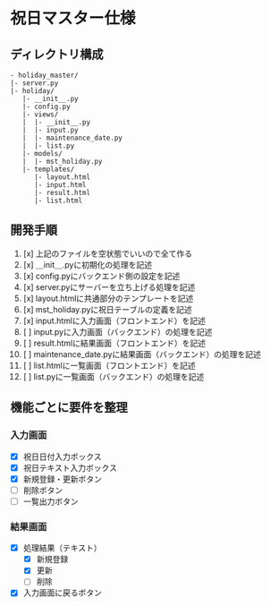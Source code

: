 # 祝日マスター仕様
## ディレクトリ構成
```
- holiday_master/
|- server.py
|- holiday/
   |- __init__.py
   |- config.py
   |- views/
   |  |- __init__.py
   |  |- input.py
   |  |- maintenance_date.py
   |  |- list.py
   |- models/
   |  |- mst_holiday.py
   |- templates/
      |- layout.html
      |- input.html
      |- result.html
      |- list.html
```
## 開発手順
1. [x] 上記のファイルを空状態でいいので全て作る
2. [x] ＿init＿.pyに初期化の処理を記述
3. [x] config.pyにバックエンド側の設定を記述
4. [x] server.pyにサーバーを立ち上げる処理を記述
5. [x] layout.htmlに共通部分のテンプレートを記述
6. [x] mst_holiday.pyに祝日テーブルの定義を記述
7. [x] input.htmlに入力画面（フロントエンド）を記述
8. [ ] input.pyに入力画面（バックエンド）の処理を記述
9. [ ] result.htmlに結果画面（フロントエンド）を記述
10. [ ] maintenance_date.pyに結果画面（バックエンド）の処理を記述
11. [ ] list.htmlに一覧画面（フロントエンド）を記述
12. [ ] list.pyに一覧画面（バックエンド）の処理を記述

## 機能ごとに要件を整理
### 入力画面
- [x] 祝日日付入力ボックス
- [x] 祝日テキスト入力ボックス
- [x] 新規登録・更新ボタン
- [ ] 削除ボタン
- [ ] 一覧出力ボタン
### 結果画面
- [x] 処理結果（テキスト）
   - [x] 新規登録
   - [x] 更新
   - [ ] 削除
- [x] 入力画面に戻るボタン
